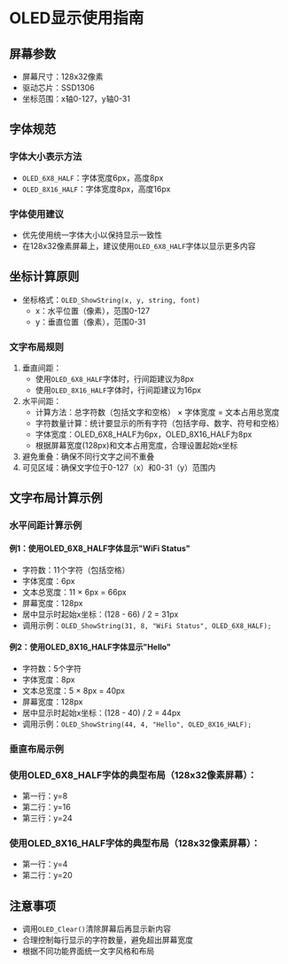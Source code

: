 # OLED显示使用指南

## 屏幕参数
- 屏幕尺寸：128x32像素
- 驱动芯片：SSD1306
- 坐标范围：x轴0-127，y轴0-31

## 字体规范
### 字体大小表示方法
- `OLED_6X8_HALF`：字体宽度6px，高度8px
- `OLED_8X16_HALF`：字体宽度8px，高度16px

### 字体使用建议
- 优先使用统一字体大小以保持显示一致性
- 在128x32像素屏幕上，建议使用`OLED_6X8_HALF`字体以显示更多内容

## 坐标计算原则
- 坐标格式：`OLED_ShowString(x, y, string, font)`
  - x：水平位置（像素），范围0-127
  - y：垂直位置（像素），范围0-31

### 文字布局规则
1. 垂直间距：
   - 使用`OLED_6X8_HALF`字体时，行间距建议为8px
   - 使用`OLED_8X16_HALF`字体时，行间距建议为16px
2. 水平间距：
   - 计算方法：总字符数（包括文字和空格） × 字体宽度 = 文本占用总宽度
   - 字符数量计算：统计要显示的所有字符（包括字母、数字、符号和空格）
   - 字体宽度：OLED_6X8_HALF为6px，OLED_8X16_HALF为8px
   - 根据屏幕宽度(128px)和文本占用宽度，合理设置起始x坐标
3. 避免重叠：确保不同行文字之间不重叠
4. 可见区域：确保文字位于0-127（x）和0-31（y）范围内

## 文字布局计算示例

### 水平间距计算示例

#### 例1：使用OLED_6X8_HALF字体显示"WiFi Status"
- 字符数：11个字符（包括空格）
- 字体宽度：6px
- 文本总宽度：11 × 6px = 66px
- 屏幕宽度：128px
- 居中显示时起始x坐标：(128 - 66) / 2 = 31px
- 调用示例：`OLED_ShowString(31, 8, "WiFi Status", OLED_6X8_HALF);`

#### 例2：使用OLED_8X16_HALF字体显示"Hello"
- 字符数：5个字符
- 字体宽度：8px
- 文本总宽度：5 × 8px = 40px
- 屏幕宽度：128px
- 居中显示时起始x坐标：(128 - 40) / 2 = 44px
- 调用示例：`OLED_ShowString(44, 4, "Hello", OLED_8X16_HALF);`

### 垂直布局示例
### 使用OLED_6X8_HALF字体的典型布局（128x32像素屏幕）：
- 第一行：y=8
- 第二行：y=16
- 第三行：y=24

### 使用OLED_8X16_HALF字体的典型布局（128x32像素屏幕）：
- 第一行：y=4
- 第二行：y=20

## 注意事项
- 调用`OLED_Clear()`清除屏幕后再显示新内容
- 合理控制每行显示的字符数量，避免超出屏幕宽度
- 根据不同功能界面统一文字风格和布局